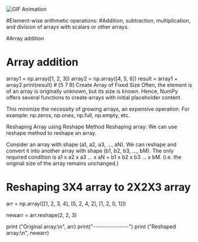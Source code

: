 <p>
  <img align="center" src="https://protoinfrastack-myfirstbucketb8884501-fnnzvxt2ee5v.s3.amazonaws.com/lAeXN1za8y45Vidyt7JGGcJgewRAXsrDjyRu.gif" alt="GIF Animation" ,hight="300",width="500"/>
</p>
#Element-wise arithmetic operations:
#Addition, subtraction, multiplication, and division of arrays with scalars or other arrays.

#Array addition
# Array addition
array1 = np.array([1, 2, 3])
array2 = np.array([4, 5, 6])
result = array1 + array2
print(result)  # [5 7 9]
Create Array of Fixed Size
Often, the element is of an array is originally unknown, but its size is known. Hence, NumPy offers several functions to create arrays with initial placeholder content.

This minimize the necessity of growing arrays, an expensive operation. For example: np.zeros, np.ones, np.full, np.empty, etc.

 Reshaping Array using Reshape Method
Reshaping array: We can use reshape method to reshape an array.

Consider an array with shape (a1, a2, a3, …, aN). We can reshape and convert it into another array with shape (b1, b2, b3, …, bM). The only required condition is a1 x a2 x a3 … x aN = b1 x b2 x b3 … x bM. (i.e. the original size of the array remains unchanged.)

# Reshaping 3X4 array to 2X2X3 array
arr = np.array([[1, 2, 3, 4],
                [5, 2, 4, 2],
                [1, 2, 0, 1]])

newarr = arr.reshape(2, 2, 3)

print ("Original array:\n", arr)
print("---------------")
print ("Reshaped array:\n", newarr)